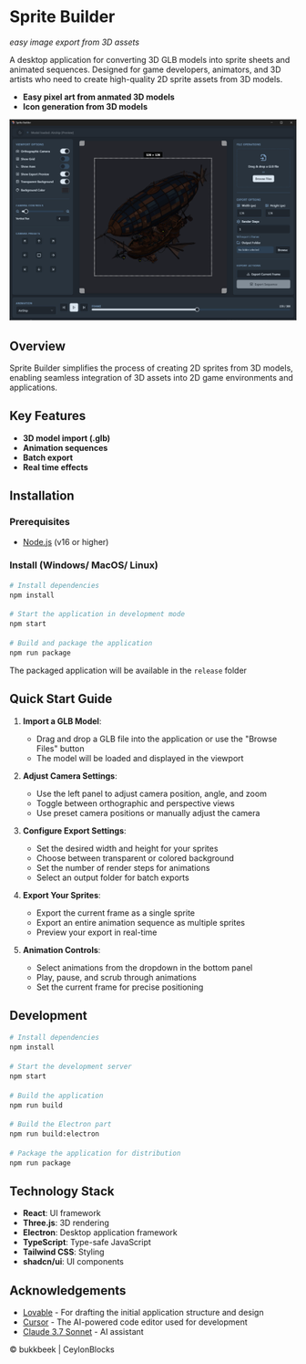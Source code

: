 # Sprite Builder

*easy image export from 3D assets*

A desktop application for converting 3D GLB models into sprite sheets and animated sequences. Designed for game developers, animators, and 3D artists who need to create high-quality 2D sprite assets from 3D models.

- **Easy pixel art from anmated 3D models**
- **Icon generation from 3D models**


![Sprite Builder Preview](public/sprite-builder-preview.png)

## Overview

Sprite Builder simplifies the process of creating 2D sprites from 3D models, enabling seamless integration of 3D assets into 2D game environments and applications.

## Key Features

- **3D model import (.glb)**
- **Animation sequences**
- **Batch export**
- **Real time effects**


## Installation

### Prerequisites

- [Node.js](https://nodejs.org/) (v16 or higher)

### Install (Windows/ MacOS/ Linux)

```bash
# Install dependencies
npm install

# Start the application in development mode
npm start

# Build and package the application
npm run package
```

The packaged application will be available in the `release` folder



## Quick Start Guide

1. **Import a GLB Model**:
   - Drag and drop a GLB file into the application or use the "Browse Files" button
   - The model will be loaded and displayed in the viewport

2. **Adjust Camera Settings**:
   - Use the left panel to adjust camera position, angle, and zoom
   - Toggle between orthographic and perspective views
   - Use preset camera positions or manually adjust the camera

3. **Configure Export Settings**:
   - Set the desired width and height for your sprites
   - Choose between transparent or colored background
   - Set the number of render steps for animations
   - Select an output folder for batch exports

4. **Export Your Sprites**:
   - Export the current frame as a single sprite
   - Export an entire animation sequence as multiple sprites
   - Preview your export in real-time

5. **Animation Controls**:
   - Select animations from the dropdown in the bottom panel
   - Play, pause, and scrub through animations
   - Set the current frame for precise positioning

## Development

```bash
# Install dependencies
npm install

# Start the development server
npm start

# Build the application
npm run build

# Build the Electron part
npm run build:electron

# Package the application for distribution
npm run package
```

## Technology Stack

- **React**: UI framework
- **Three.js**: 3D rendering
- **Electron**: Desktop application framework
- **TypeScript**: Type-safe JavaScript
- **Tailwind CSS**: Styling
- **shadcn/ui**: UI components


## Acknowledgements

- [Lovable](https://lovable.dev) - For drafting the initial application structure and design
- [Cursor](https://cursor.sh) - The AI-powered code editor used for development
- [Claude 3.7 Sonnet](https://anthropic.com/claude) - AI assistant


© bukkbeek | CeylonBlocks